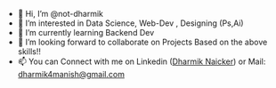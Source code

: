 - 👋 Hi, I’m @not-dharmik
- 👀 I’m interested in Data Science, Web-Dev , Designing (Ps,Ai)
- 🌱 I’m currently learning Backend Dev
- 💞️ I’m looking forward to collaborate on Projects Based on the above skills!!
- 📫 You can Connect with me on Linkedin ([Dharmik Naicker](https://www.linkedin.com/in/dharmiknaicker/)) or Mail: dharmik4manish@gmail.com

<!---
not-dharmik/not-dharmik is a ✨ special ✨ repository because its `README.md` (this file) appears on your GitHub profile.
You can click the Preview link to take a look at your changes.
--->
